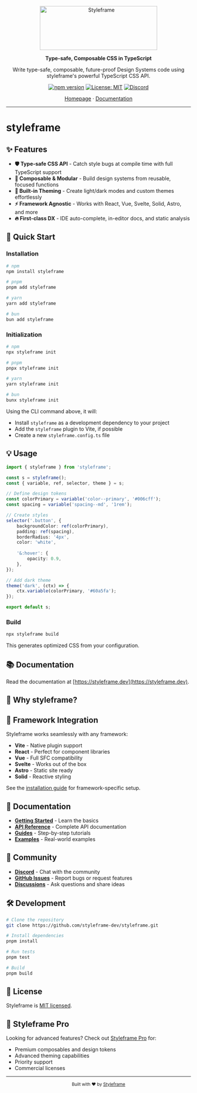 <div align="center">
  <img src="https://www.styleframe.dev/_vercel/image?url=%2Flogotype-light.svg&w=1536&q=100" alt="Styleframe" width="320" height="120">
  

  
  **Type-safe, Composable CSS in TypeScript**
  
  Write type-safe, composable, future-proof Design Systems code using styleframe's powerful TypeScript CSS API.
  
  [![npm version](https://img.shields.io/npm/v/styleframe.svg)](https://www.npmjs.com/package/styleframe)
  [![License: MIT](https://img.shields.io/badge/License-MIT-blue.svg)](https://github.com/styleframe-dev/styleframe/blob/main/LICENSE)
  [![Discord](https://img.shields.io/discord/1395724958919032943?label=Discord&logo=discord)](https://discord.gg/KCVwuGz44M)
  
  [Homepage](https://styleframe.dev) · [Documentation](https://styleframe.dev/docs)
</div>

---

# styleframe
  
## ✨ Features

- **🛡️ Type-safe CSS API** - Catch style bugs at compile time with full TypeScript support
- **🧩 Composable & Modular** - Build design systems from reusable, focused functions
- **🎨 Built-in Theming** - Create light/dark modes and custom themes effortlessly
- **⚡ Framework Agnostic** - Works with React, Vue, Svelte, Solid, Astro, and more
- **🔥 First-class DX** - IDE auto-complete, in-editor docs, and static analysis

## 🚀 Quick Start

### Installation

```bash
# npm
npm install styleframe

# pnpm
pnpm add styleframe

# yarn
yarn add styleframe

# bun
bun add styleframe
```

### Initialization

```bash
# npm
npx styleframe init

# pnpm
pnpx styleframe init

# yarn
yarn styleframe init

# bun
bunx styleframe init
```

Using the CLI command above, it will:

- Install `styleframe` as a development dependency to your project
- Add the `styleframe` plugin to Vite, if possible
- Create a new `styleframe.config.ts` file


## 💡 Usage

```typescript
import { styleframe } from 'styleframe';

const s = styleframe();
const { variable, ref, selector, theme } = s;

// Define design tokens
const colorPrimary = variable('color--primary', '#006cff');
const spacing = variable('spacing--md', '1rem');

// Create styles
selector('.button', {
    backgroundColor: ref(colorPrimary),
    padding: ref(spacing),
    borderRadius: '4px',
    color: 'white',
    
    '&:hover': {
        opacity: 0.9,
    },
});

// Add dark theme
theme('dark', (ctx) => {
    ctx.variable(colorPrimary, '#60a5fa');
});

export default s;
```

### Build

```bash
npx styleframe build
```

This generates optimized CSS from your configuration.

## 📚 Documentation

Read the documentation at [https://styleframe.dev](https://styleframe.dev).

## 🎯 Why styleframe?



## 🔗 Framework Integration

Styleframe works seamlessly with any framework:

- **Vite** - Native plugin support
- **React** - Perfect for component libraries
- **Vue** - Full SFC compatibility  
- **Svelte** - Works out of the box
- **Astro** - Static site ready
- **Solid** - Reactive styling

See the [installation guide](https://styleframe.dev/docs/getting-started/installation/vite) for framework-specific setup.

## 📖 Documentation

- **[Getting Started](https://styleframe.dev/docs/getting-started/introduction)** - Learn the basics
- **[API Reference](https://styleframe.dev/docs/api/variables)** - Complete API documentation
- **[Guides](https://styleframe.dev/docs/resources/guides)** - Step-by-step tutorials
- **[Examples](https://github.com/styleframe-dev/examples)** - Real-world examples

## 🤝 Community

- **[Discord](https://discord.gg/KCVwuGz44M)** - Chat with the community
- **[GitHub Issues](https://github.com/styleframe-dev/styleframe/issues)** - Report bugs or request features
- **[Discussions](https://github.com/styleframe-dev/styleframe/discussions)** - Ask questions and share ideas

## 🛠️ Development

```bash
# Clone the repository
git clone https://github.com/styleframe-dev/styleframe.git

# Install dependencies
pnpm install

# Run tests
pnpm test

# Build
pnpm build
```

## 📝 License

Styleframe is [MIT licensed](https://github.com/styleframe-dev/styleframe/blob/main/LICENSE).

## 💎 Styleframe Pro

Looking for advanced features? Check out [Styleframe Pro](https://styleframe.dev/pricing) for:

- Premium composables and design tokens
- Advanced theming capabilities
- Priority support
- Commercial licenses

---

<div align="center">
  <sub>Built with ❤️ by <a href="https://github.com/styleframe-dev">Styleframe</a></sub>
</div>
